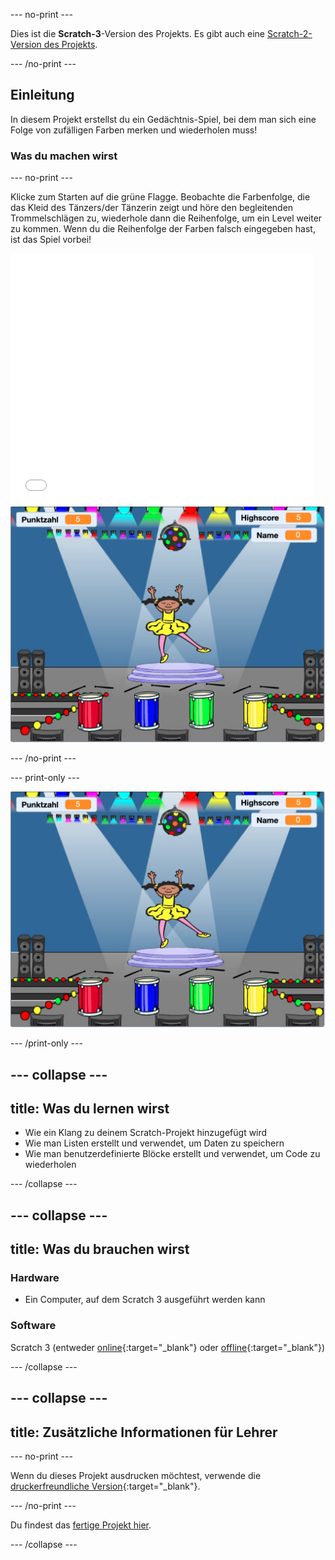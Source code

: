 --- no-print ---

Dies ist die **Scratch-3**-Version des Projekts. Es gibt auch eine [Scratch-2-Version des Projekts](https://projects.raspberrypi.org/de-DE/projects/memory-scratch2).

--- /no-print ---

## Einleitung

In diesem Projekt erstellst du ein Gedächtnis-Spiel, bei dem man sich eine Folge von zufälligen Farben merken und wiederholen muss!

### Was du machen wirst

--- no-print ---

Klicke zum Starten auf die grüne Flagge. Beobachte die Farbenfolge, die das Kleid des Tänzers/der Tänzerin zeigt und höre den begleitenden Trommelschlägen zu, wiederhole dann die Reihenfolge, um ein Level weiter zu kommen. Wenn du die Reihenfolge der Farben falsch eingegeben hast, ist das Spiel vorbei!

<div class="scratch-preview">
  <iframe allowtransparency="true" width="485" height="402" src="//scratch.mit.edu/projects/embed/420634996/?autostart=false" frameborder="0" allowfullscreen scrolling="no" mark="crwd-mark"></iframe> <img src="images/screenshot.png" />
</div>

--- /no-print ---

--- print-only ---

![Bildschirmfoto des fertigen Spiels](images/screenshot.png)

--- /print-only ---

--- collapse ---
---
title: Was du lernen wirst
---

+ Wie ein Klang zu deinem Scratch-Projekt hinzugefügt wird
+ Wie man Listen erstellt und verwendet, um Daten zu speichern
+ Wie man benutzerdefinierte Blöcke erstellt und verwendet, um Code zu wiederholen

--- /collapse ---

--- collapse ---
---
title: Was du brauchen wirst
---

### Hardware

+ Ein Computer, auf dem Scratch 3 ausgeführt werden kann

### Software

Scratch 3 (entweder [online](https://rpf.io/scratchon){:target="_blank"} oder [offline](https://rpf.io/scratchoff){:target="_blank"})

--- /collapse ---

--- collapse ---
---
title: Zusätzliche Informationen für Lehrer
---

--- no-print ---

Wenn du dieses Projekt ausdrucken möchtest, verwende die [druckerfreundliche Version](https://projects.raspberrypi.org/de-DE/projects/memory/print){:target="_blank"}.

--- /no-print ---

Du findest das [fertige Projekt hier](http://rpf.io/p/de-DE/memory-get).

--- /collapse ---